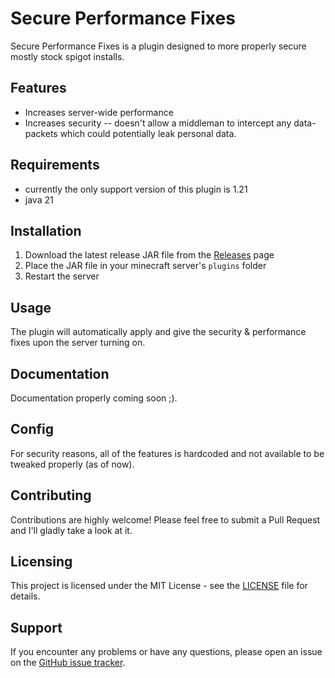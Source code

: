 # Secure Performance Fixes

Secure Performance Fixes is a plugin designed to more properly secure mostly stock spigot installs.

## Features

- Increases server-wide performance
- Increases security -- doesn't allow a middleman to intercept any data-packets which could potentially leak personal data.
    
## Requirements

- currently the only support version of this plugin is 1.21
- java 21

## Installation

1. Download the latest release JAR file from the [Releases](https://github.com/orangejuiceplz/Secure-Performance-Fixes/releases) page
2. Place the JAR file in your minecraft server's `plugins` folder
3. Restart the server

## Usage

The plugin will automatically apply and give the security & performance fixes upon the server turning on.

## Documentation

Documentation properly coming soon ;).

## Config

For security reasons, all of the features is hardcoded and not available to be tweaked properly (as of now).

## Contributing

Contributions are highly welcome! Please feel free to submit a Pull Request and I'll gladly take a look at it.

## Licensing

This project is licensed under the MIT License - see the [LICENSE](https://github.com/orangejuiceplz/Secure-Performance-Fixes/blob/main/LICENSE) file for details.

## Support

If you encounter any problems or have any questions, please open an issue on the [GitHub issue tracker](https://github.com/orangejuiceplz/Secure-Performance-Fixes/issues).
